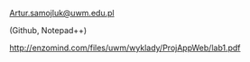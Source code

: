 Artur.samojluk@uwm.edu.pl

(Github, Notepad++)

http://enzomind.com/files/uwm/wyklady/ProjAppWeb/lab1.pdf
